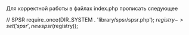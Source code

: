 Для корректной работы в файлах index.php прописать следующее

// SPSR
require_once(DIR_SYSTEM . 'library/spsr/spsr.php');
$registry->set('spsr', new spsr($registry));